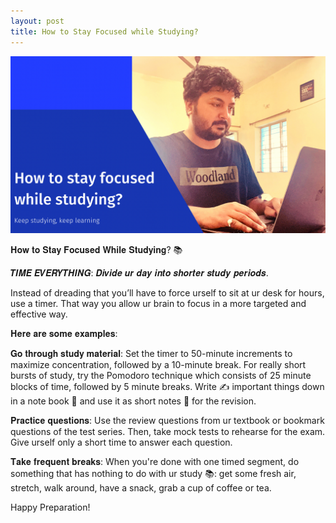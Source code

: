 ```yaml
---
layout: post
title: How to Stay Focused while Studying?
---
```


![image](/assets/images/950D9B06-9D04-4A6A-B2B0-AE5A8FA5B7F0.png)

𝐇𝐨𝐰 𝐭𝐨 𝐒𝐭𝐚𝐲 𝐅𝐨𝐜𝐮𝐬𝐞𝐝 𝐖𝐡𝐢𝐥𝐞 𝐒𝐭𝐮𝐝𝐲𝐢𝐧𝐠? 📚 

𝑻𝑰𝑴𝑬 𝑬𝑽𝑬𝑹𝒀𝑻𝑯𝑰𝑵𝑮: 𝑫𝒊𝒗𝒊𝒅𝒆 𝒖𝒓 𝒅𝒂𝒚 𝒊𝒏𝒕𝒐 𝒔𝒉𝒐𝒓𝒕𝒆𝒓 𝒔𝒕𝒖𝒅𝒚 𝒑𝒆𝒓𝒊𝒐𝒅𝒔.

Instead of dreading that you’ll have to force urself to sit at ur desk for hours, use a timer. That way you allow ur brain to focus in a more targeted and effective way. 

𝐇𝐞𝐫𝐞 𝐚𝐫𝐞 𝐬𝐨𝐦𝐞 𝐞𝐱𝐚𝐦𝐩𝐥𝐞𝐬:

𝐆𝐨 𝐭𝐡𝐫𝐨𝐮𝐠𝐡 𝐬𝐭𝐮𝐝𝐲 𝐦𝐚𝐭𝐞𝐫𝐢𝐚𝐥: Set the timer to 50-minute increments to maximize concentration, followed by a 10-minute break. For really short bursts of study, try the Pomodoro technique which consists of 25 minute blocks of time, followed by 5 minute breaks. Write ✍️ important things down in a note book 📖 and use it as short notes 📝 for the revision.

𝐏𝐫𝐚𝐜𝐭𝐢𝐜𝐞 𝐪𝐮𝐞𝐬𝐭𝐢𝐨𝐧𝐬: Use the review questions from ur textbook or bookmark questions of the test series. Then, take mock tests to rehearse for the exam. Give urself only a short time to answer each question.

𝐓𝐚𝐤𝐞 𝐟𝐫𝐞𝐪𝐮𝐞𝐧𝐭 𝐛𝐫𝐞𝐚𝐤𝐬: When you're done with one timed segment, do something that has nothing to do with ur study 📚: get some fresh air, stretch, walk around, have a snack, grab a cup of coffee or tea.

Happy Preparation!
